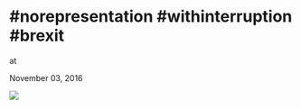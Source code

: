 # #norepresentation #withinterruption #brexit










at

November 03, 2016















![](Screenshot%2Bfrom%2B2016-11-03%2B13-12-21.png)
